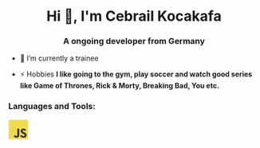 <h1 align="center">Hi 👋, I'm Cebrail Kocakafa</h1>
<h3 align="center">A ongoing developer from Germany</h3>

- 🌱 I’m currently a trainee

- ⚡ Hobbies **I like going to the gym, play soccer and watch good series like Game of Thrones, Rick & Morty, Breaking Bad, You etc.**



<h3 align="left">Languages and Tools:</h3>
<p align="left"> <a<a href="https://developer.mozilla.org/en-US/docs/Web/JavaScript" target="_blank" rel="noreferrer"> <img src="https://raw.githubusercontent.com/devicons/devicon/master/icons/javascript/javascript-original.svg" alt="javascript" width="40" height="40"/> </a> </p>
